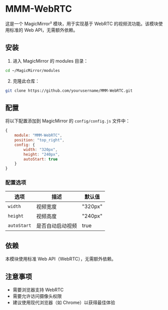 # MMM-WebRTC

这是一个 MagicMirror² 模块，用于实现基于 WebRTC 的视频流功能。该模块使用标准的 Web API，无需额外依赖。

## 安装

1. 进入 MagicMirror 的 modules 目录：
```bash
cd ~/MagicMirror/modules
```

2. 克隆此仓库：
```bash
git clone https://github.com/yourusername/MMM-WebRTC.git
```

## 配置

将以下配置添加到 MagicMirror 的 `config/config.js` 文件中：

```javascript
{
    module: "MMM-WebRTC",
    position: "top_right",
    config: {
        width: "320px",
        height: "240px",
        autoStart: true
    }
}
```

### 配置选项

| 选项 | 描述 | 默认值 |
|------|------|--------|
| `width` | 视频宽度 | "320px" |
| `height` | 视频高度 | "240px" |
| `autoStart` | 是否自动启动视频 | true |

## 依赖

本模块使用标准 Web API（WebRTC），无需额外依赖。

## 注意事项

- 需要浏览器支持 WebRTC
- 需要允许访问摄像头权限
- 建议使用现代浏览器（如 Chrome）以获得最佳体验 